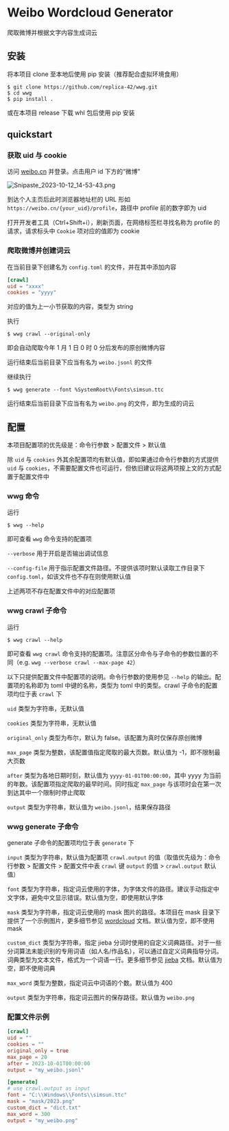 # Weibo Wordcloud Generator

爬取微博并根据文字内容生成词云

## 安装

将本项目 clone 至本地后使用 pip 安装（推荐配合虚拟环境食用）

```console
$ git clone https://github.com/replica-42/wwg.git
$ cd wwg
$ pip install .
```

或在本项目 release 下载 whl 包后使用 pip 安装

## quickstart

### 获取 uid 与 cookie

访问 [weibo.cn](https://weibo.cn) 并登录。点击用户 id 下方的“微博”

![Snipaste_2023-10-12_14-53-43.png](https://s2.loli.net/2023/10/12/wETJfMchCkqobmY.png)

到达个人主页后此时浏览器地址栏的 URL 形如 `https://weibo.cn/{your_uid}/profile`，路径中 profile 前的数字即为 uid

打开开发者工具（Ctrl+Shift+i），刷新页面，在网络标签栏寻找名称为 profile 的请求，请求标头中 `Cookie` 项对应的值即为 cookie

### 爬取微博并创建词云

在当前目录下创建名为 `config.toml` 的文件，并在其中添加内容

```toml
[crawl]
uid = "xxxx"
cookies = "yyyy"
```

对应的值为上一小节获取的内容，类型为 string

执行

```console
$ wwg crawl --original-only
```

即会自动爬取今年 1 月 1 日 0 时 0 分后发布的原创微博内容

运行结束后当前目录下应当有名为 `weibo.jsonl` 的文件

继续执行

```console
$ wwg generate --font %SystemRoot%\Fonts\simsun.ttc
```

运行结束后当前目录下应当有名为 `weibo.png` 的文件，即为生成的词云

## 配置

本项目配置项的优先级是：命令行参数 > 配置文件 > 默认值

除 `uid` 与 `cookies` 外其余配置项均有默认值，即如果通过命令行参数的方式提供 `uid` 与 `cookies`，不需要配置文件也可运行，但依旧建议将这两项按上文的方式配置于配置文件中

### wwg 命令

运行

```console
$ wwg --help
```

即可查看 `wwg` 命令支持的配置项

`--verbose` 用于开启是否输出调试信息

`--config-file` 用于指示配置文件路径。不提供该项时默认读取工作目录下 `config.toml`，如该文件也不存在则使用默认值

上述两项不存在配置文件中的对应配置项

### wwg crawl 子命令

运行

```console
$ wwg crawl --help
```

即可查看 `wwg crawl` 命令支持的配置项。注意区分命令与子命令的参数位置的不同（e.g. `wwg --verbose crawl --max-page 42`）

以下只提供配置文件中配置项的说明。命令行参数的使用参见 `--help` 的输出。配置项的名称即为 toml 中键的名称，类型为 toml 中的类型。crawl 子命令的配置项均位于表 `crawl` 下

`uid` 类型为字符串，无默认值

`cookies` 类型为字符串，无默认值

`original_only` 类型为布尔，默认为 false。该配置为真时仅保存原创微博

`max_page` 类型为整数，该配置值指定爬取的最大页数。默认值为 -1，即不限制最大页数

`after` 类型为各地日期时刻，默认值为 `yyyy-01-01T00:00:00`，其中 yyyy 为当前的年数。该配置项指定爬取的最早时间。同时指定 `max_page` 与该项时会在第一次到达其中一个限制时停止爬取

`output` 类型为字符串，默认值为 `weibo.jsonl`，结果保存路径

### wwg generate 子命令

generate 子命令的配置项均位于表 `generate` 下

`input` 类型为字符串，默认值为配置项 `crawl.output` 的值（取值优先级为：命令行参数 > 配置文件 > 配置文件中表 `crawl` 键 `output` 的值 > `crawl.output` 默认值）

`font` 类型为字符串，指定词云使用的字体，为字体文件的路径。建议手动指定中文字体，避免中文显示错误。默认值为空，即使用默认字体

`mask` 类型为字符串，指定词云使用的 mask 图片的路径。本项目在 mask 目录下提供了一个示例图片，更多细节参见 [wordcloud](https://github.com/amueller/word_cloud) 文档。默认值为空，即不使用 mask

`custom_dict` 类型为字符串，指定 jieba 分词时使用的自定义词典路径。对于一些分词算法未能识别的专用词语（如人名/作品名），可以通过自定义词典指导分词。词典类型为文本文件，格式为一个词语一行。更多细节参见 [jieba](https://github.com/fxsjy/jieba) 文档。默认值为空，即不使用词典

`max_word` 类型为整数，指定词云中词语的个数。默认值为 400

`output` 类型为字符串，指定词云图片的保存路径。默认值为 `weibo.png`

### 配置文件示例

```toml
[crawl]
uid = ""
cookies = ""
original_only = true
max_page = 20
after = 2023-10-01T00:00:00
output = "my_weibo.jsonl"

[generate]
# use crawl.output as input
font = "C:\\Windows\\Fonts\\simsun.ttc"
mask = "mask/2023.png"
custom_dict = "dict.txt"
max_word = 300
output = "my_weibo.png"
```
